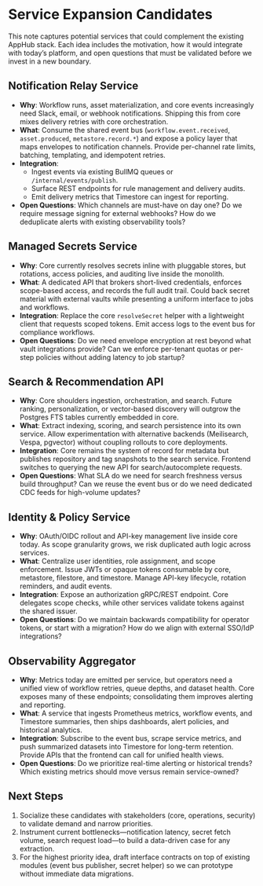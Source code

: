 # Service Expansion Candidates

This note captures potential services that could complement the existing AppHub stack. Each idea includes the motivation, how it would integrate with today’s platform, and open questions that must be validated before we invest in a new boundary.

## Notification Relay Service
- **Why**: Workflow runs, asset materialization, and core events increasingly need Slack, email, or webhook notifications. Shipping this from core mixes delivery retries with core orchestration.
- **What**: Consume the shared event bus (`workflow.event.received`, `asset.produced`, `metastore.record.*`) and expose a policy layer that maps envelopes to notification channels. Provide per-channel rate limits, batching, templating, and idempotent retries.
- **Integration**:
  - Ingest events via existing BullMQ queues or `/internal/events/publish`.
  - Surface REST endpoints for rule management and delivery audits.
  - Emit delivery metrics that Timestore can ingest for reporting.
- **Open Questions**: Which channels are must-have on day one? Do we require message signing for external webhooks? How do we deduplicate alerts with existing observability tools?

## Managed Secrets Service
- **Why**: Core currently resolves secrets inline with pluggable stores, but rotations, access policies, and auditing live inside the monolith.
- **What**: A dedicated API that brokers short-lived credentials, enforces scope-based access, and records the full audit trail. Could back secret material with external vaults while presenting a uniform interface to jobs and workflows.
- **Integration**: Replace the core `resolveSecret` helper with a lightweight client that requests scoped tokens. Emit access logs to the event bus for compliance workflows.
- **Open Questions**: Do we need envelope encryption at rest beyond what vault integrations provide? Can we enforce per-tenant quotas or per-step policies without adding latency to job startup?

## Search & Recommendation API
- **Why**: Core shoulders ingestion, orchestration, and search. Future ranking, personalization, or vector-based discovery will outgrow the Postgres FTS tables currently embedded in core.
- **What**: Extract indexing, scoring, and search persistence into its own service. Allow experimentation with alternative backends (Meilisearch, Vespa, pgvector) without coupling rollouts to core deployments.
- **Integration**: Core remains the system of record for metadata but publishes repository and tag snapshots to the search service. Frontend switches to querying the new API for search/autocomplete requests.
- **Open Questions**: What SLA do we need for search freshness versus build throughput? Can we reuse the event bus or do we need dedicated CDC feeds for high-volume updates?

## Identity & Policy Service
- **Why**: OAuth/OIDC rollout and API-key management live inside core today. As scope granularity grows, we risk duplicated auth logic across services.
- **What**: Centralize user identities, role assignment, and scope enforcement. Issue JWTs or opaque tokens consumable by core, metastore, filestore, and timestore. Manage API-key lifecycle, rotation reminders, and audit events.
- **Integration**: Expose an authorization gRPC/REST endpoint. Core delegates scope checks, while other services validate tokens against the shared issuer.
- **Open Questions**: Do we maintain backwards compatibility for operator tokens, or start with a migration? How do we align with external SSO/IdP integrations?

## Observability Aggregator
- **Why**: Metrics today are emitted per service, but operators need a unified view of workflow retries, queue depths, and dataset health. Core exposes many of these endpoints; consolidating them improves alerting and reporting.
- **What**: A service that ingests Prometheus metrics, workflow events, and Timestore summaries, then ships dashboards, alert policies, and historical analytics.
- **Integration**: Subscribe to the event bus, scrape service metrics, and push summarized datasets into Timestore for long-term retention. Provide APIs that the frontend can call for unified health views.
- **Open Questions**: Do we prioritize real-time alerting or historical trends? Which existing metrics should move versus remain service-owned?

## Next Steps
1. Socialize these candidates with stakeholders (core, operations, security) to validate demand and narrow priorities.
2. Instrument current bottlenecks—notification latency, secret fetch volume, search request load—to build a data-driven case for any extraction.
3. For the highest priority idea, draft interface contracts on top of existing modules (event bus publisher, secret helper) so we can prototype without immediate data migrations.
